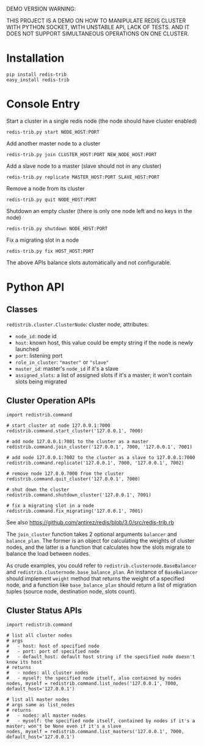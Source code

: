 DEMO VERSION WARNING:

THIS PROJECT IS A DEMO ON HOW TO MANIPULATE REDIS CLUSTER WITH PYTHON SOCKET, WITH UNSTABLE API, LACK OF TESTS. AND IT DOES NOT SUPPORT SIMULTANEOUS OPERATIONS ON ONE CLUSTER.

Installation
===

    pip install redis-trib
    easy_install redis-trib

Console Entry
===

Start a cluster in a single redis node (the node should have cluster enabled)

    redis-trib.py start NODE_HOST:PORT

Add another master node to a cluster

    redis-trib.py join CLUSTER_HOST:PORT NEW_NODE_HOST:PORT

Add a slave node to a master (slave should not in any cluster)

    redis-trib.py replicate MASTER_HOST:PORT SLAVE_HOST:PORT

Remove a node from its cluster

    redis-trib.py quit NODE_HOST:PORT

Shutdown an empty cluster (there is only one node left and no keys in the node)

    redis-trib.py shutdown NODE_HOST:PORT

Fix a migrating slot in a node

    redis-trib.py fix HOST_HOST:PORT

The above APIs balance slots automatically and not configurable.

Python API
===

Classes
---

`redistrib.cluster.ClusterNode`: cluster node, attributes:

* `node_id`: node id
* `host`: known host, this value could be empty string if the node is newly launched
* `port`: listening port
* `role_in_cluster`: `"master"` or `"slave"`
* `master_id`: master's `node_id` if it's a slave
* `assigned_slots`: a list of assigned slots if it's a master; it won't contain slots being migrated

Cluster Operation APIs
---

    import redistrib.command

    # start cluster at node 127.0.0.1:7000
    redistrib.command.start_cluster('127.0.0.1', 7000)

    # add node 127.0.0.1:7001 to the cluster as a master
    redistrib.command.join_cluster('127.0.0.1', 7000, '127.0.0.1', 7001)

    # add node 127.0.0.1:7002 to the cluster as a slave to 127.0.0.1:7000
    redistrib.command.replicate('127.0.0.1', 7000, '127.0.0.1', 7002)

    # remove node 127.0.0.7000 from the cluster
    redistrib.command.quit_cluster('127.0.0.1', 7000)

    # shut down the cluster
    redistrib.command.shutdown_cluster('127.0.0.1', 7001)

    # fix a migrating slot in a node
    redistrib.command.fix_migrating('127.0.0.1', 7001)

See also https://github.com/antirez/redis/blob/3.0/src/redis-trib.rb

The `join_cluster` function takes 2 optional arguments `balancer` and `balance_plan`. The former is an object for calculating the weights of cluster nodes, and the latter is a function that calculates how the slots migrate to balance the load between nodes.

As crude examples, you could refer to `redistrib.clusternode.BaseBalancer` and `redistrib.clusternode.base_balance_plan`. An instance of `BaseBalancer` should implement `weight` method that returns the weight of a specified node, and a function like `base_balance_plan` should return a list of migration tuples (source node, destination node, slots count).

Cluster Status APIs
---

    import redistrib.command

    # list all cluster nodes
    # args
    #   - host: host of specified node
    #   - port: port of specified node
    #   - default_host: default host string if the specified node doesn't know its host
    # returns
    #   - nodes: all cluster nodes
    #   - myself: the specified node itself, also contained by nodes
    nodes, myself = redistrib.command.list_nodes('127.0.0.1', 7000, default_host='127.0.0.1')

    # list all master nodes
    # args same as list_nodes
    # returns
    #   - nodes: all master nodes
    #   - myself: the specified node itself, contained by nodes if it's a master; won't be None even if it's a slave
    nodes, myself = redistrib.command.list_masters('127.0.0.1', 7000, default_host='127.0.0.1')
